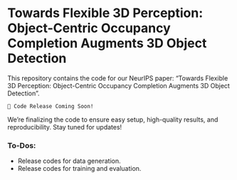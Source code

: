 # Towards Flexible 3D Perception: Object-Centric Occupancy Completion Augments 3D Object Detection

This repository contains the code for our NeurIPS paper: “Towards Flexible 3D Perception: Object-Centric Occupancy Completion Augments 3D Object Detection”.

	🚧 Code Release Coming Soon!
We’re finalizing the code to ensure easy setup, high-quality results, and reproducibility. Stay tuned for updates!

### To-Dos:
+	Release codes for data generation.
+	Release codes for training and evaluation.
